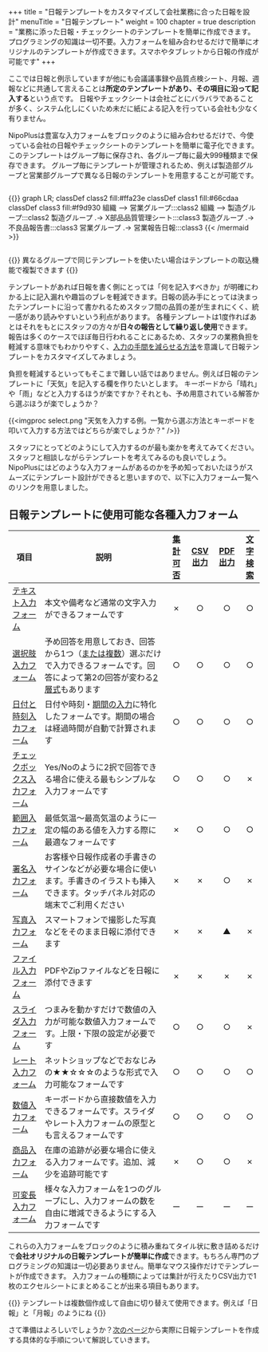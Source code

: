 +++
title = "日報テンプレートをカスタマイズして会社業務に合った日報を設計"
menuTitle = "日報テンプレート"
weight = 100
chapter = true
description = "業務に添った日報・チェックシートのテンプレートを簡単に作成できます。プログラミングの知識は一切不要。入力フォームを組み合わせるだけで簡単にオリジナルのテンプレートが作成できます。スマホやタブレットから日報の作成が可能です"
+++

ここでは日報と例示していますが他にも会議議事録や品質点検シート、月報、週報などに共通して言えることは**所定のテンプレートがあり、その項目に沿って記入する**という点です。
日報やチェックシートは会社ごとにバラバラであることが多く、システム化しにくいため未だに紙による記入を行っている会社も少なく有りません。  

NipoPlusは豊富な入力フォームをブロックのように組み合わせるだけで、今使っている会社の日報やチェックシートのテンプレートを簡単に電子化できます。このテンプレートはグループ毎に保存され、各グループ毎に最大999種類まで保存できます。
グループ毎にテンプレートが管理されるため、例えば製造部グループと営業部グループで異なる日報のテンプレートを用意することが可能です。

<div style="overflow:scroll">

{{<mermaid align="center">}}
graph LR;
  classDef class2 fill:#ffa23e
  classDef class1 fill:#66cdaa
  classDef class3 fill:#f9d930
  組織 --> 営業グループ:::class2
  組織 --> 製造グループ:::class2
  製造グループ .-> X部品品質管理シート:::class3
  製造グループ .-> 不良品報告書:::class3
  営業グループ .-> 営業報告日報:::class3
{{< /mermaid >}}

</div>

{{<alice pos="right" icon="here">}}
異なるグループで同じテンプレートを使いたい場合はテンプレートの取込機能で複製できます
{{</alice>}}

テンプレートがあれば日報を書く側にとっては「何を記入すべきか」が明確にわかる上に記入漏れや趣旨のブレを軽減できます。日報の読み手にとっては決まったテンプレートに沿って書かれるためスタッフ間の品質の差が生まれにくく、統一感があり読みやすいという利点があります。
各種テンプレートは1度作ればあとはそれをもとにスタッフの方々が**日々の報告として繰り返し使用**できます。
報告は多くのケースでほぼ毎日行われることにあるため、スタッフの業務負担を軽減する意味でもわかりやすく、[入力の手間を減らせる方法](/blog/userfriendly/)を意識して日報テンプレートをカスタマイズしてみましょう。

負担を軽減するといってもそこまで難しい話ではありません。例えば日報のテンプレートに「天気」を記入する欄を作りたいとします。
キーボードから「晴れ」や「雨」などと入力するほうが楽ですか？それとも、予め用意されている解答から選ぶほうが楽でしょうか？

{{<imgproc select.png "天気を入力する例。一覧から選ぶ方法とキーボードを叩いて入力する方法ではどちらが楽でしょうか？" />}}

スタッフにとってどのようにして入力するのが最も楽かを考えてみてください。スタッフと相談しながらテンプレートを考えてみるのも良いでしょう。
NipoPlusにはどのような入力フォームがあるのかを予め知っておいたほうがスムーズにテンプレート設計ができると思いますので、以下に入力フォーム一覧へのリンクを用意しました。

## 日報テンプレートに使用可能な各種入力フォーム

|項目|説明|[集計可否](/report/totalling/form/)|[CSV出力](/report/totalling/csv/)|[PDF出力](/report/read/pdf/)|[文字検索](/report/read/list/)|
|---|---|:---:|:---:|:---:|:---:|
|[テキスト入力フォーム](/org/groupsetting/template/text/)|本文や備考など通常の文字入力ができるフォームです|✗|○|○|○|
|[選択肢入力フォーム](/org/groupsetting/template/select/)|予め回答を用意しておき、回答から1つ（[または複数](/org/groupsetting/template/select2/)）選ぶだけで入力できるフォームです。回答によって第2の回答が変わる[2層式](/org/groupsetting/template/selectcalc/)もあります|○|○|○|○|
|[日付と時刻入力フォーム](/org/groupsetting/template/datetime/)|日付や時刻・[期間の入力](/org/groupsetting/template/datetimes/)に特化したフォームです。期間の場合は経過時間が自動で計算されます|○|○|○|○|
|[チェックボックス入力フォーム](/org/groupsetting/template/checkbox/)|Yes/Noのように2択で回答できる場合に使える最もシンプルな入力フォームです|○|○|○|✗|
|[範囲入力フォーム](/org/groupsetting/template/range/)|最低気温〜最高気温のように一定の幅のある値を入力する際に最適なフォームです|✗|○|○|○|
|[署名入力フォーム](/org/groupsetting/template/sign/)|お客様や日報作成者の手書きのサインなどが必要な場合に使います。手書きのイラストも挿入できます。タッチパネル対応の端末でご利用ください|✗|✗|○|✗|
|[写真入力フォーム](/org/groupsetting/template/picture/)|スマートフォンで撮影した写真などをそのまま日報に添付できます|✗|✗|▲|✗|
|[ファイル入力フォーム](/org/groupsetting/template/file/)|PDFやZipファイルなどを日報に添付できます|✗|✗|✗|✗|
|[スライダ入力フォーム](/org/groupsetting/template/step/)|つまみを動かすだけで数値の入力が可能な数値入力フォームです。上限・下限の設定が必要です|○|○|○|✗|
|[レート入力フォーム](/org/groupsetting/template/rate/)|ネットショップなどでおなじみの★★☆☆☆のような形式で入力可能なフォームです|○|○|○|○|
|[数値入力フォーム](/org/groupsetting/template/math/)|キーボードから直接数値を入力できるフォームです。スライダやレート入力フォームの原型とも言えるフォームです|○|○|○|○|
|[商品入力フォーム](/org/groupsetting/template/mod/)|在庫の追跡が必要な場合に使える入力フォームです。追加、減少を追跡可能です|✗|○|○|✗|
|[可変長入力フォーム](/org/groupsetting/template/array/)|様々な入力フォームを1つのグループにし、入力フォームの数を自由に増減できるようにする入力フォームです|ー|ー|ー|ー|

これらの入力フォームをブロックのように積み重ねてタイル状に敷き詰めるだけで**会社オリジナルの日報テンプレートが簡単に作成**できます。もちろん専門のプログラミングの知識は一切必要ありません。簡単なマウス操作だけでテンプレートが作成できます。
入力フォームの種類によっては集計が行えたりCSV出力で1枚のエクセルシートにまとめることが出来る項目もあります。

{{<alice pos="right" icon="here">}}
テンプレートは複数個作成して自由に切り替えて使用できます。例えば「日報」と「月報」のようにね
{{</alice>}}

さて準備はよろしいでしょうか？[次のページ](/org/groupsetting/template/make/)から実際に日報テンプレートを作成する具体的な手順について解説していきます。
